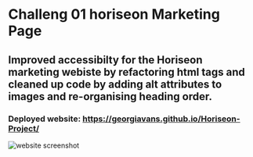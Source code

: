 # Challeng 01 horiseon Marketing Page

## Improved accessibilty for the Horiseon marketing webiste by refactoring html tags and cleaned up code by adding alt attributes to images and re-organising heading order.
### Deployed website: https://georgiavans.github.io/Horiseon-Project/
![website screenshot](https://user-images.githubusercontent.com/115818856/198307603-068bb934-5b35-4886-adce-76dc3380fafa.png)
